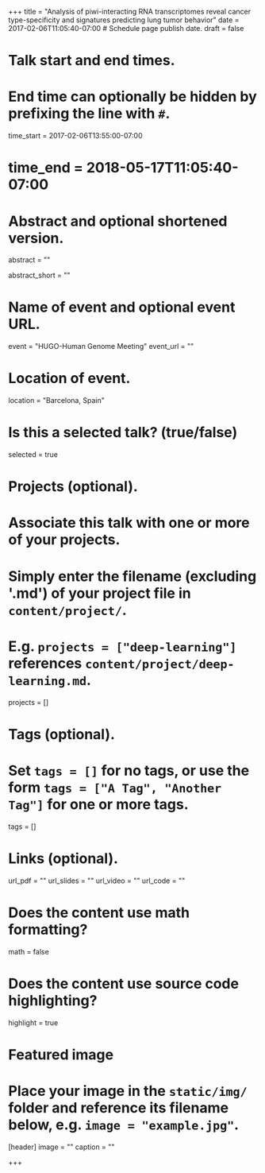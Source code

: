 +++
title = "Analysis of piwi-interacting RNA transcriptomes reveal cancer type-specificity and signatures predicting lung tumor behavior"
date = 2017-02-06T11:05:40-07:00  # Schedule page publish date.
draft = false

# Talk start and end times.
#   End time can optionally be hidden by prefixing the line with `#`.
time_start = 2017-02-06T13:55:00-07:00
# time_end = 2018-05-17T11:05:40-07:00

# Abstract and optional shortened version.
abstract = ""  

abstract_short = ""

# Name of event and optional event URL.
event = "HUGO-Human Genome Meeting"
event_url = ""

# Location of event.
location = "Barcelona, Spain"

# Is this a selected talk? (true/false)
selected = true

# Projects (optional).
#   Associate this talk with one or more of your projects.
#   Simply enter the filename (excluding '.md') of your project file in `content/project/`.
#   E.g. `projects = ["deep-learning"]` references `content/project/deep-learning.md`.
projects = []

# Tags (optional).
#   Set `tags = []` for no tags, or use the form `tags = ["A Tag", "Another Tag"]` for one or more tags.
tags = []

# Links (optional).
url_pdf = ""
url_slides = ""
url_video = ""
url_code = ""

# Does the content use math formatting?
math = false

# Does the content use source code highlighting?
highlight = true

# Featured image
# Place your image in the `static/img/` folder and reference its filename below, e.g. `image = "example.jpg"`.
[header]
image = ""
caption = ""

+++
